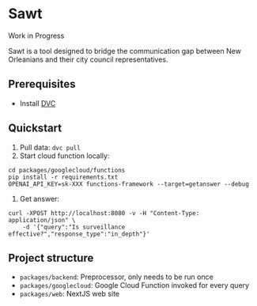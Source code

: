 # Sawt

Work in Progress

Sawt is a tool designed to bridge the communication gap between New Orleanians and their city council representatives.

## Prerequisites

- Install [DVC](https://dvc.org/doc/install)

## Quickstart

1. Pull data: `dvc pull`
1. Start cloud function locally:

```
cd packages/googlecloud/functions
pip install -r requirements.txt
OPENAI_API_KEY=sk-XXX functions-framework --target=getanswer --debug
```

1. Get answer:

```
curl -XPOST http://localhost:8080 -v -H "Content-Type: application/json" \
    -d '{"query":"Is surveillance effective?","response_type":"in_depth"}'
```

## Project structure

- `packages/backend`: Preprocessor, only needs to be run once
- `packages/googlecloud`: Google Cloud Function invoked for every query
- `packages/web`: NextJS web site
